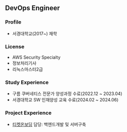## DevOps Engineer
### Profile
- 서경대학교(2017~) 재학
### License
- AWS Security Specialty
- 정보처리기사
- 리눅스마스터2급
### Study Experience
- 구름 쿠버네티스 전문가 양성과정 수료(2022.12 ~ 2023.04)
- 서경대학교 SW 인재양성 교육 수료(2024.02 ~ 2024.06)
### Project Experience
- [티켓온보딩](https://github.com/SKUWooU)  담당: 백엔드개발 및 서버구축
  

